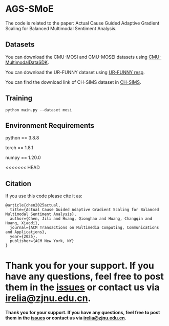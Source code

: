 # AGS-SMoE

The code is related to the paper: Actual Cause Guided Adaptive Gradient Scaling for Balanced Multimodal Sentiment Analysis.

## Datasets

You can download the CMU-MOSI and CMU-MOSEI datasets using [CMU-MultimodalDataSDK](https://github.com/Jie-Xie/CMU-MultimodalDataSDK).

You can download the UR-FUNNY dataset using [UR-FUNNY resp](https://github.com/ROC-HCI/UR-FUNNY).

You can find the download link of CH-SIMS dataset in [CH-SIMS](https://aclanthology.org/2020.acl-main.343.pdf).

## Training

```
python main.py --dataset mosi
```

## Environment Requirements

python == 3.8.8

torch == 1.8.1

numpy == 1.20.0

<<<<<<< HEAD
## Citation

If you use this code please cite it as:

```
@article{chen2025actual,
  title={Actual Cause Guided Adaptive Gradient Scaling for Balanced Multimodal Sentiment Analysis},
  author={Chen, Jili and Huang, Qionghao and Huang, Changqin and Huang, Xiaodi},
  journal={ACM Transactions on Multimedia Computing, Communications and Applications},
  year={2025},
  publisher={ACM New York, NY}
}
```

**Thank you for your support. If you have any questions, feel free to post them in the [issues](https://github.com/TheShy-Dream/AtCAF/issues) or contact us via [irelia@zjnu.edu.cn](mailto:irelia@zjnu.edu.cn).**
=======
**Thank you for your support. If you have any questions, feel free to post them in the [issues](https://github.com/TheShy-Dream/AGS-SMoE/issues) or contact us via [irelia@zjnu.edu.cn](mailto:irelia@zjnu.edu.cn).**

